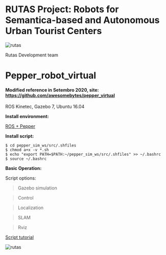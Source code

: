 # RUTAS Project: Robots for Semantica-based and Autonomous Urban Tourist Centers

![rutas](https://github.com/manoelpla/pepper_sim_ws/blob/main/rutas.png)

Rutas Development team 

Pepper_robot_virtual
====================
#### **Modified reference in Setembro 2020, site:** https://github.com/awesomebytes/pepper_virtual

ROS Kinetec, Gazebo 7, Ubuntu 16.04 


**Install environment:**

[ROS + Pepper](https://github.com/manoelpla/scriptpepper)



**Install script:**
```
$ cd pepper_sim_ws/src/.shfiles
$ chmod a+x -v *.sh
$ echo "export PATH=$PATH:~/pepper_sim_ws/src/.shfiles" >> ~/.bashrc
$ source ~/.bashrc
```

**Basic Operation:**

Script options:

> Gazebo simulation

> Control

> Localization

> SLAM

> Rviz


[Script tutorial](https://youtu.be/OxlUVkTQ2Wg)

![rutas](https://github.com/manoelpla/pepper_sim_ws/blob/main/gazebo.png)

